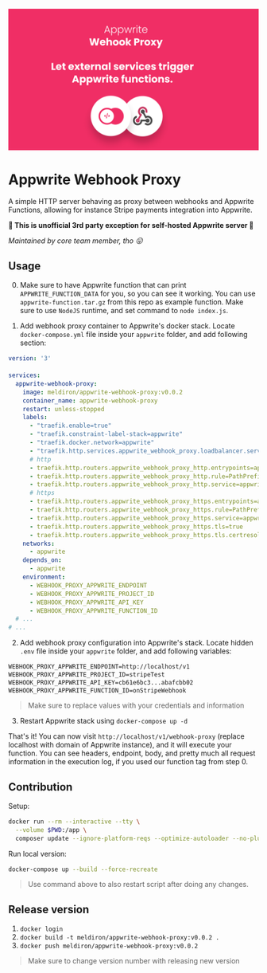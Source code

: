 ![Cover image](cover.png)

# Appwrite Webhook Proxy

A simple HTTP server behaving as proxy between webhooks and Appwrite Functions, allowing for instance Stripe payments integration into Appwrite.

**🚨 This is unofficial 3rd party exception for self-hosted Appwrite server 🚨**

_Maintained by core team member, tho 😛_

## Usage

0. Make sure to have Appwrite function that can print `APPWRITE_FUNCTION_DATA` for you, so you can see it working. You can use `appwrite-function.tar.gz` from this repo as example function. Make sure to use `NodeJS` runtime, and set command to `node index.js`.

1. Add webhook proxy container to Appwrite's docker stack. Locate `docker-compose.yml` file inside your `appwrite` folder, and add following section:

```yml                          
version: '3'

services:
  appwrite-webhook-proxy:
    image: meldiron/appwrite-webhook-proxy:v0.0.2
    container_name: appwrite-webhook-proxy
    restart: unless-stopped
    labels:
      - "traefik.enable=true"
      - "traefik.constraint-label-stack=appwrite"
      - "traefik.docker.network=appwrite"
      - "traefik.http.services.appwrite_webhook_proxy.loadbalancer.server.port=80"
      # http
      - traefik.http.routers.appwrite_webhook_proxy_http.entrypoints=appwrite_web
      - traefik.http.routers.appwrite_webhook_proxy_http.rule=PathPrefix(`/v1/webhook-proxy`)
      - traefik.http.routers.appwrite_webhook_proxy_http.service=appwrite_webhook_proxy
      # https
      - traefik.http.routers.appwrite_webhook_proxy_https.entrypoints=appwrite_websecure
      - traefik.http.routers.appwrite_webhook_proxy_https.rule=PathPrefix(`/v1/webhook-proxy`)
      - traefik.http.routers.appwrite_webhook_proxy_https.service=appwrite_webhook_proxy
      - traefik.http.routers.appwrite_webhook_proxy_https.tls=true
      - traefik.http.routers.appwrite_webhook_proxy_https.tls.certresolver=dns
    networks:
      - appwrite
    depends_on:
      - appwrite
    environment:
      - WEBHOOK_PROXY_APPWRITE_ENDPOINT
      - WEBHOOK_PROXY_APPWRITE_PROJECT_ID
      - WEBHOOK_PROXY_APPWRITE_API_KEY
      - WEBHOOK_PROXY_APPWRITE_FUNCTION_ID
  # ...
# ...
```

2. Add webhook proxy configuration into Appwrite's stack. Locate hidden `.env` file inside your `appwrite` folder, and add following variables:

```
WEBHOOK_PROXY_APPWRITE_ENDPOINT=http://localhost/v1
WEBHOOK_PROXY_APPWRITE_PROJECT_ID=stripeTest
WEBHOOK_PROXY_APPWRITE_API_KEY=cb61e6bc3...abafcbb02
WEBHOOK_PROXY_APPWRITE_FUNCTION_ID=onStripeWebhook
```

> Make sure to replace values with your credentials and information

3. Restart Appwrite stack using `docker-compose up -d`

That's it! You can now visit `http://localhost/v1/webhook-proxy` (replace localhost with domain of Appwrite instance), and it will execute your function. You can see headers, endpoint, body, and pretty much all request information in the execution log, if you used our function tag from step 0.

## Contribution

Setup:

```bash
docker run --rm --interactive --tty \
  --volume $PWD:/app \
  composer update --ignore-platform-reqs --optimize-autoloader --no-plugins --no-scripts --prefer-dist
```

Run local version:

```bash
docker-compose up --build --force-recreate
```

> Use command above to also restart script after doing any changes.

## Release version

1. `docker login`
2. `docker build -t meldiron/appwrite-webhook-proxy:v0.0.2 .`
3. `docker push meldiron/appwrite-webhook-proxy:v0.0.2`

> Make sure to change version number with releasing new version
